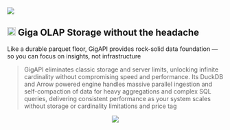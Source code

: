 # <img src="https://github.com/user-attachments/assets/5b0a4a37-ecab-4ca6-b955-1a2bbccad0b4" />

## <img src="https://github.com/user-attachments/assets/74a1fa93-5e7e-476d-93cb-be565eca4a59" height=20 /> Giga OLAP Storage without the headache
Like a durable parquet floor, GigAPI provides rock-solid data foundation — so you can focus on insights, not infrastructure

> GigAPI eliminates classic storage and server limits, unlocking infinite cardinality without compromising speed and performance. Its DuckDB and Arrow powered engine handles massive parallel ingestion and self-compaction of data for heavy aggregations and complex SQL queries, delivering consistent performance as your system scales without storage or cardinality limitations and price tag

<p align="center">
  <!-- <img src="https://github.com/user-attachments/assets/1689f098-9773-4bd9-8438-51a93a8777b1" width=300> -->
  <img src="https://github.com/user-attachments/assets/573938a0-c2d9-41bf-8cfc-638904d559f0">
</p>
